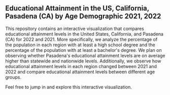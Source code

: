 ## Educational Attainment in the US, California, Pasadena (CA) by Age Demographic 2021, 2022

This repository contains an interactive visualization that compares educational attainment levels in the United States, California, and Pasadena (CA) for 2022 and 2021. More specifically, we analyze the percentage of the population in each region with at least a high school degree and the percentage of the population with at least a bachelor's degree. We plan on observing whether Pasadena's educational attainment levels are on average higher than statewide and nationwide levels. Additionally, we observe how educational attainment levels in each region changed between 2021 and 2022 and compare educational attainment levels between different age groups.

Feel free to jump in and explore this interactive visualization.
